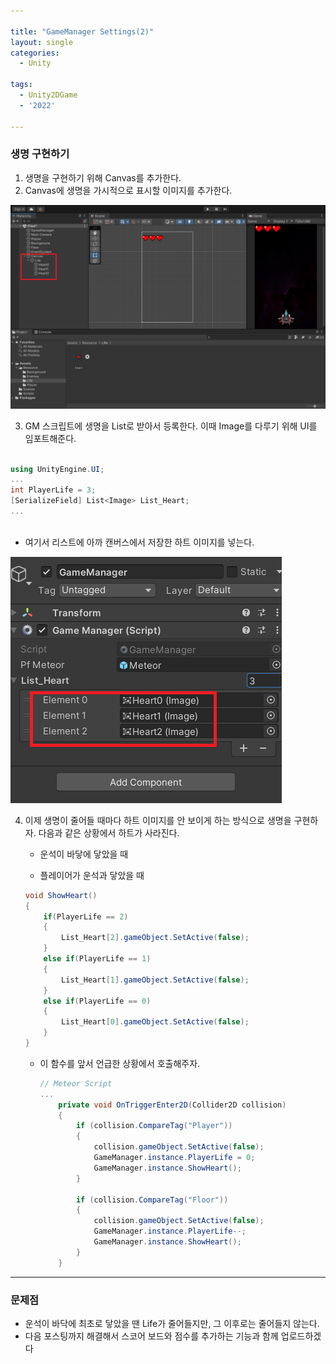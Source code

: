 ```yaml
---

title: "GameManager Settings(2)"
layout: single
categories:
  - Unity

tags:
  - Unity2DGame
  - '2022'

---
```


### 생명 구현하기

1. 생명을 구현하기 위해 Canvas를 추가한다.
2. Canvas에 생명을 가시적으로 표시할 이미지를 추가한다.

![2022_heart](/assets/images/2022-09-29-GMSetting2/2022_heart.png)



3. GM 스크립트에 생명을 List로 받아서 등록한다. 이때 Image를 다루기 위해 UI를 임포트해준다.

```C#

using UnityEngine.UI;
...
int PlayerLife = 3;
[SerializeField] List<Image> List_Heart;
...
    

```

- 여기서 리스트에 아까 캔버스에서 저장한 하트 이미지를 넣는다.

![2022_list](/assets/images/2022-09-29-GMSetting2/2022_list.png)



4. 이제 생명이 줄어들 때마다 하트 이미지를 안 보이게 하는 방식으로 생명을 구현하자. 다음과 같은 상황에서 하트가 사라진다.

   - 운석이 바닿에 닿았을 때

   - 플레이어가 운석과 닿았을 때

   ```C#
   void ShowHeart()
   {
       if(PlayerLife == 2)
       {
           List_Heart[2].gameObject.SetActive(false);
       }
       else if(PlayerLife == 1)
       {
           List_Heart[1].gameObject.SetActive(false);
       }
       else if(PlayerLife == 0)
       {
           List_Heart[0].gameObject.SetActive(false);
       }
   }
   ```

   - 이 함수를 앞서 언급한 상황에서 호출해주자.
   
     ```C#
     // Meteor Script
     ...
         private void OnTriggerEnter2D(Collider2D collision)
         {
             if (collision.CompareTag("Player"))
             {
                 collision.gameObject.SetActive(false);
                 GameManager.instance.PlayerLife = 0;
                 GameManager.instance.ShowHeart();
             } 
     
             if (collision.CompareTag("Floor"))
             {
                 collision.gameObject.SetActive(false);
                 GameManager.instance.PlayerLife--;
                 GameManager.instance.ShowHeart();
             }
         }
     ```
   



---



### 문제점 

- 운석이 바닥에 최초로 닿았을 땐 Life가 줄어들지만, 그 이후로는 줄어들지 않는다.
- 다음 포스팅까지 해결해서 스코어 보드와 점수를 추가하는 기능과 함께 업로드하겠다
